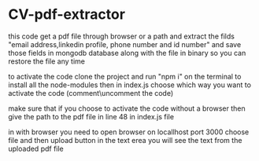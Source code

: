 # CV-pdf-extractor

this code get a pdf file through browser or a path and extract the filds "email address,linkedin profile,
phone number and id number" and save those fields in mongodb database along with the file in binary
so you can restore the file any time

to activate the code clone the project and run "npm i" on the terminal to install all the node-modules
then in index.js choose which way you want to activate the code (comment\uncomment the code)

make sure that if you choose to activate the code without a browser then give the path to the pdf
file in line 48 in index.js file

in with browser you need to open browser on locallhost port 3000 choose file and then upload
button in the text erea you will see the text from the uploaded pdf file 
